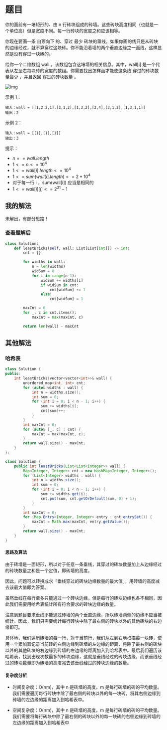 # 题目

你的面前有一堵矩形的、由 n 行砖块组成的砖墙。这些砖块高度相同（也就是一个单位高）但是宽度不同。每一行砖块的宽度之和应该相等。

你现在要画一条 自顶向下 的、穿过 最少 砖块的垂线。如果你画的线只是从砖块的边缘经过，就不算穿过这块砖。你不能沿着墙的两个垂直边缘之一画线，这样显然是没有穿过一块砖的。

给你一个二维数组 wall ，该数组包含这堵墙的相关信息。其中，wall[i] 是一个代表从左至右每块砖的宽度的数组。你需要找出怎样画才能使这条线 穿过的砖块数量最少 ，并且返回 穿过的砖块数量 。

 ![img](https://assets.leetcode.com/uploads/2021/04/24/cutwall-grid.jpg)

示例 1：

```
输入：wall = [[1,2,2,1],[3,1,2],[1,3,2],[2,4],[3,1,2],[1,3,1,1]]
输出：2
```


示例 2：

```
输入：wall = [[1],[1],[1]]
输出：3
```

提示：

- $n == wall.length$
- $1 <= n <= 10^4$
- $1 <= wall[i].length <= 10^4$
- $1 <= sum(wall[i].length) <= 2 * 10^4$
- 对于每一行 i ，sum(wall[i]) 应当是相同的
- $1 <= wall[i][j] <= 2^{31} - 1$

## 我的解法

未解出，有部分思路！

### 查看题解后

```python
class Solution:
    def leastBricks(self, wall: List[List[int]]) -> int:
        cnt = {}

        for widths in wall:
            n = len(widths)
            widSum = 0
            for i in range(n-1):
                widSum += widths[i]
                if widSum in cnt:
                    cnt[widSum] += 1
                else:
                    cnt[widSum] = 1

        maxCnt = 0
        for _, c in cnt.items():
            maxCnt = max(maxCnt, c)

        return len(wall) - maxCnt
```

## 其他解法

### 哈希表

```c++
class Solution {
public:
    int leastBricks(vector<vector<int>>& wall) {
        unordered_map<int, int> cnt;
        for (auto& widths : wall) {
            int n = widths.size();
            int sum = 0;
            for (int i = 0; i < n - 1; i++) {
                sum += widths[i];
                cnt[sum]++;
            }
        }
        int maxCnt = 0;
        for (auto& [_, c] : cnt) {
            maxCnt = max(maxCnt, c);
        }
        return wall.size() - maxCnt;
    }
};
```

```java
class Solution {
    public int leastBricks(List<List<Integer>> wall) {
        Map<Integer, Integer> cnt = new HashMap<Integer, Integer>();
        for (List<Integer> widths : wall) {
            int n = widths.size();
            int sum = 0;
            for (int i = 0; i < n - 1; i++) {
                sum += widths.get(i);
                cnt.put(sum, cnt.getOrDefault(sum, 0) + 1);
            }
        }
        int maxCnt = 0;
        for (Map.Entry<Integer, Integer> entry : cnt.entrySet()) {
            maxCnt = Math.max(maxCnt, entry.getValue());
        }
        return wall.size() - maxCnt;
    }
}
```

#### 思路及算法

由于砖墙是一面矩形，所以对于任意一条垂线，其穿过的砖块数量加上从边缘经过的砖块数量之和是一个定值，即砖墙的高度。

因此，问题可以转换成求「垂线穿过的砖块边缘数量的最大值」，用砖墙的高度减去该最大值即为答案。

虽然垂线在每行至多只能通过一个砖块边缘，但是每行的砖块边缘也各不相同，因此我们需要用哈希表统计所有符合要求的砖块边缘的数量。

注意到题目要求垂线不能通过砖墙的两个垂直边缘，所以砖墙两侧的边缘不应当被统计。因此，我们只需要统计每行砖块中除了最右侧的砖块以外的其他砖块的右边缘即可。

具体地，我们遍历砖墙的每一行，对于当前行，我们从左到右地扫描每一块砖，使用一个累加器记录当前砖的右侧边缘到砖墙的左边缘的距离，将除了最右侧的砖块以外的其他砖块的右边缘到砖墙的左边缘的距离加入到哈希表中。最后我们遍历该哈希表，找到出现次数最多的砖块边缘，这就是垂线经过的砖块边缘，而该垂线经过的砖块数量即为砖墙的高度减去该垂线经过的砖块边缘的数量。

#### 复杂度分析

- 时间复杂度：O(nm)，其中 n 是砖墙的高度，m 是每行砖墙的砖的平均数量。我们需要遍历每行砖块中除了最右侧的砖块以外的每一块砖，将其右侧边缘到砖墙的左边缘的距离加入到哈希表中。

- 空间复杂度：O(nm)，其中 n 是砖墙的高度，m 是每行砖墙的砖的平均数量。我们需要将每行砖块中除了最右侧的砖块以外的每一块砖的右侧边缘到砖墙的左边缘的距离加入到哈希表中


